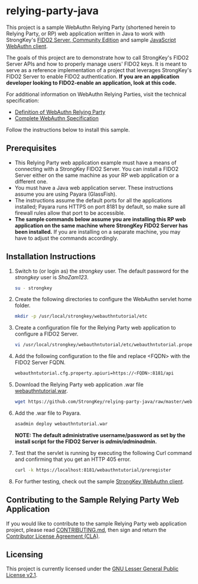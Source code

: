 # relying-party-java
This project is a sample WebAuthn Relying Party (shortened herein to Relying Party, or RP) web application written in Java to work with StrongKey's [FIDO2 Server, Community Edition](https://github.com/StrongKey/FIDO-Server) and sample [JavaScript WebAuthn client](https://github.com/StrongKey/WebAuthn).

The goals of this project are to demonstrate how to call StrongKey's FIDO2 Server APIs and how to properly manage users' FIDO2 keys. It is meant to serve as a reference implementation of a project that leverages StrongKey's FIDO2 Server to enable FIDO2 authentication. **If you are an application developer looking to FIDO2-enable an application, look at this code.**

For additional information on WebAuthn Relying Parties, visit the technical specification:
- [Definition of WebAuthn Relying Party](https://www.w3.org/TR/webauthn/#webauthn-relying-party)
- [Complete WebAuthn Specification](https://www.w3.org/TR/webauthn)

Follow the instructions below to install this sample.

## Prerequisites

- This Relying Party web application example must have a means of connecting with a StrongKey FIDO2 Server. You can install a FIDO2 Server either on the same machine as your RP web application or a different one.
- You must have a Java web application server. These instructions assume you are using Payara (GlassFish).
- The instructions assume the default ports for all the applications installed; Payara runs HTTPS on port 8181 by default, so make sure all firewall rules allow that port to be accessible.
- **The sample commands below assume you are installing this RP web application on the same machine where StrongKey FIDO2 Server has been installed.** If you are installing on a separate machine, you may have to adjust the commands accordingly.

## Installation Instructions

1. Switch to (or login as) the _strongkey_ user. The default password for the _strongkey_ user is _ShaZam123_.

    ```sh
    su - strongkey
    ```

2. Create the following directories to configure the WebAuthn servlet home folder.

    ```sh
    mkdir -p /usr/local/strongkey/webauthntutorial/etc
    ```

3. Create a configuration file for the Relying Party web application to configure a FIDO2 Server.

    ```sh
    vi /usr/local/strongkey/webauthntutorial/etc/webauthntutorial.properties
    ```

4. Add the following configuration to the file and replace &lt;FQDN&gt; with the FIDO2 Server FQDN.

    ```sh
    webauthntutorial.cfg.property.apiuri=https://<FQDN>:8181/api
    ```

5. Download the Relying Party web application .war file [webauthntutorial.war](https://github.com/StrongKey/relying-party-java/blob/master/webauthntutorial.war).

    ```sh
    wget https://github.com/StrongKey/relying-party-java/raw/master/webauthntutorial.war
    ```

6. Add the .war file to Payara.

    ```sh
    asadmin deploy webauthntutorial.war
    ```

    **NOTE: The default administrative username/password as set by the install script for the FIDO2 Server is _admin/adminadmin_.**

7. Test that the servlet is running by executing the following Curl command and confirming that you get an HTTP 405 error.

    ```sh
    curl -k https://localhost:8181/webauthntutorial/preregister
    ```

8. For further testing, check out the sample [StrongKey WebAuthn client](https://github.com/StrongKey/WebAuthn).

## Contributing to the Sample Relying Party Web Application 

If you would like to contribute to the sample Relying Party web application project, please read [CONTRIBUTING.md](https://github.com/StrongKey/relying-party-java/blob/master/CONTRIBUTING.md), then sign and return the [Contributor License Agreement (CLA)](https://cla-assistant.io/StrongKey/FIDO-Server).

## Licensing
This project is currently licensed under the [GNU Lesser General Public License v2.1](https://github.com/StrongKey/relying-party-java/blob/master/LICENSE).
